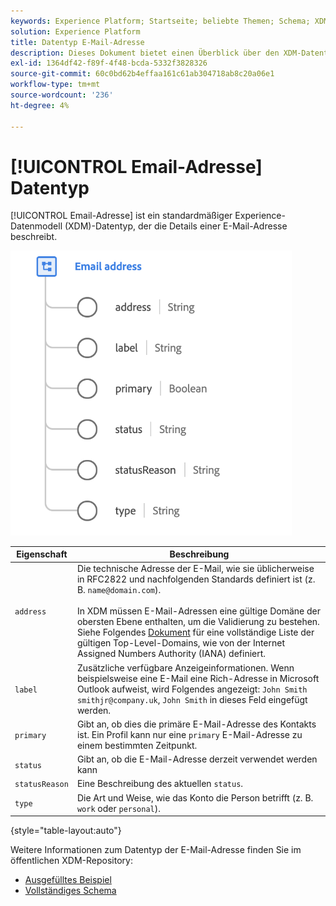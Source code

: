 ```yaml
---
keywords: Experience Platform; Startseite; beliebte Themen; Schema; XDM; Felder; Schemas; Schemas; emailAddress; xdm:emailAddress; E-Mail; E-Mail-Adresse; E-Mail-Adresse; Datentyp; Datentyp;
solution: Experience Platform
title: Datentyp E-Mail-Adresse
description: Dieses Dokument bietet einen Überblick über den XDM-Datentyp "E-Mail-Adresse".
exl-id: 1364df42-f89f-4f48-bcda-5332f3828326
source-git-commit: 60c0bd62b4effaa161c61ab304718ab8c20a06e1
workflow-type: tm+mt
source-wordcount: '236'
ht-degree: 4%

---
```


# [!UICONTROL Email-Adresse] Datentyp

[!UICONTROL Email-Adresse] ist ein standardmäßiger Experience-Datenmodell (XDM)-Datentyp, der die Details einer E-Mail-Adresse beschreibt.

<img src="../images/data-types/email-address.png" width="450" /><br />

| Eigenschaft | Beschreibung |
| --- | --- |
| `address` | Die technische Adresse der E-Mail, wie sie üblicherweise in RFC2822 und nachfolgenden Standards definiert ist (z. B. `name@domain.com`).<br><br>In XDM müssen E-Mail-Adressen eine gültige Domäne der obersten Ebene enthalten, um die Validierung zu bestehen. Siehe Folgendes [Dokument](https://data.iana.org/TLD/tlds-alpha-by-domain.txt) für eine vollständige Liste der gültigen Top-Level-Domains, wie von der Internet Assigned Numbers Authority (IANA) definiert. |
| `label` | Zusätzliche verfügbare Anzeigeinformationen. Wenn beispielsweise eine E-Mail eine Rich-Adresse in Microsoft Outlook aufweist, wird Folgendes angezeigt: `John Smith smithjr@company.uk`, `John Smith` in dieses Feld eingefügt werden. |
| `primary` | Gibt an, ob dies die primäre E-Mail-Adresse des Kontakts ist. Ein Profil kann nur eine `primary` E-Mail-Adresse zu einem bestimmten Zeitpunkt. |
| `status` | Gibt an, ob die E-Mail-Adresse derzeit verwendet werden kann |
| `statusReason` | Eine Beschreibung des aktuellen `status`. |
| `type` | Die Art und Weise, wie das Konto die Person betrifft (z. B. `work` oder `personal`). |

{style=&quot;table-layout:auto&quot;}


Weitere Informationen zum Datentyp der E-Mail-Adresse finden Sie im öffentlichen XDM-Repository:

* [Ausgefülltes Beispiel](https://github.com/adobe/xdm/blob/master/components/datatypes/demographic/emailaddress.example.1.json)
* [Vollständiges Schema](https://github.com/adobe/xdm/blob/master/components/datatypes/demographic/emailaddress.schema.json)
